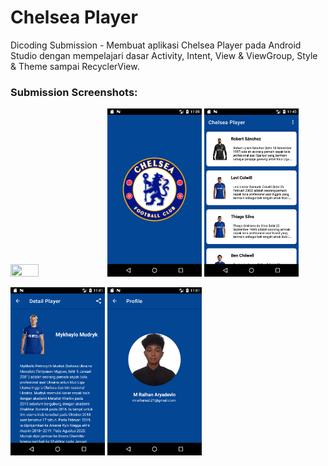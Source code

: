 # Chelsea Player
Dicoding Submission - Membuat aplikasi Chelsea Player pada Android Studio dengan mempelajari dasar Activity, Intent, View & ViewGroup, Style & Theme sampai RecyclerView.

### Submission Screenshots:
<img src="https://github.com/MRaihan21/Chelsea-Player/blob/main/screenshoot/chelsea.gif" width="30%" height="30%" />  <img src="https://github.com/MRaihan21/Chelsea-Player/blob/main/screenshoot/splashscreen.png" width="30%" height="30%" />  <img src="https://github.com/MRaihan21/Chelsea-Player/blob/main/screenshoot/home.png" width="30%" height="30%" />

<img src="https://github.com/MRaihan21/Chelsea-Player/blob/main/screenshoot/detail.png" width="30%" height="30%" />  <img src="https://github.com/MRaihan21/Chelsea-Player/blob/main/screenshoot/about.png" width="30%" height="30%" />
